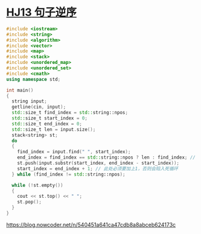 # [**HJ13** **句子逆序**](https://www.nowcoder.com/practice/48b3cb4e3c694d9da5526e6255bb73c3?tpId=37&tqId=21236&rp=1&ru=/ta/huawei&qru=/ta/huawei&difficulty=&judgeStatus=&tags=/question-ranking)



```c++
#include <iostream>
#include <string>
#include <algorithm>
#include <vector>
#include <map>
#include <stack>
#include <unordered_map>
#include <unordered_set>
#include <cmath>
using namespace std;

int main()
{
  string input;
  getline(cin, input);
  std::size_t find_index = std::string::npos;
  std::size_t start_index = 0;
  std::size_t end_index = 0;
  std::size_t len = input.size();
  stack<string> st;
  do
  {
    find_index = input.find(" ", start_index);
    end_index = find_index == std::string::npos ? len : find_index; //
    st.push(input.substr(start_index, end_index - start_index));
    start_index = end_index + 1; // 此处必须要加上1，否则会陷入死循环
  } while (find_index != std::string::npos);

  while (!st.empty())
  {
    cout << st.top() << " ";
    st.pop();
  }
}
```





https://blog.nowcoder.net/n/540451a641ca47cdb8a8abceb624173c

